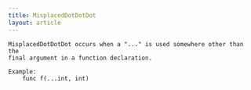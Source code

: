 ```yaml
---
title: MisplacedDotDotDot
layout: article
---
```

<!-- Copyright 2023 The Go Authors. All rights reserved.
     Use of this source code is governed by a BSD-style
     license that can be found in the LICENSE file. -->

<!-- Code generated by generrordocs.go; DO NOT EDIT. -->

```
MisplacedDotDotDot occurs when a "..." is used somewhere other than the
final argument in a function declaration.

Example:
	func f(...int, int)
```

